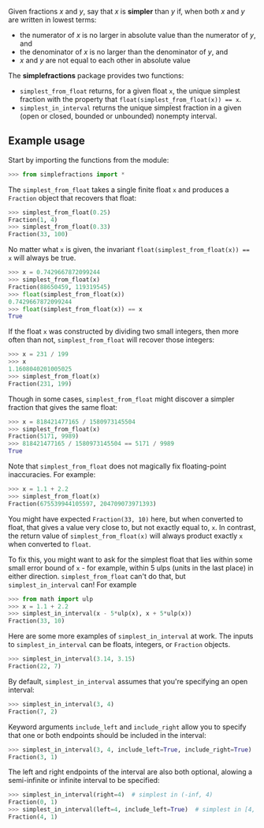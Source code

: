 Given fractions *x* and *y*, say that *x* is **simpler** than *y* if, when both
*x* and *y* are written in lowest terms:

- the numerator of *x* is no larger in absolute value than the numerator of
  *y*, and
- the denominator of *x* is no larger than the denominator of *y*, and
- *x* and *y* are not equal to each other in absolute value

The **simplefractions** package provides two functions:

- `simplest_from_float` returns, for a given float ``x``, the unique simplest
  fraction with the property that ``float(simplest_from_float(x)) == x``.
- `simplest_in_interval` returns the unique simplest fraction in a given
  (open or closed, bounded or unbounded) nonempty interval.

## Example usage

Start by importing the functions from the module:

```python
>>> from simplefractions import *
```

The `simplest_from_float` takes a single finite float `x` and produces a
`Fraction` object that recovers that float:

```python
>>> simplest_from_float(0.25)
Fraction(1, 4)
>>> simplest_from_float(0.33)
Fraction(33, 100)
```

No matter what `x` is given, the invariant `float(simplest_from_float(x)) == x`
will always be true.

```python
>>> x = 0.7429667872099244
>>> simplest_from_float(x)
Fraction(88650459, 119319545)
>>> float(simplest_from_float(x))
0.7429667872099244
>>> float(simplest_from_float(x)) == x
True
```

If the float `x` was constructed by dividing two small integers, then
more often than not, `simplest_from_float` will recover those integers:

```python
>>> x = 231 / 199
>>> x
1.1608040201005025
>>> simplest_from_float(x)
Fraction(231, 199)
```

Though in some cases, `simplest_from_float` might discover a simpler fraction
that gives the same float:

```python
>>> x = 818421477165 / 1580973145504
>>> simplest_from_float(x)
Fraction(5171, 9989)
>>> 818421477165 / 1580973145504 == 5171 / 9989
True
```

Note that `simplest_from_float` does not magically fix floating-point
inaccuracies. For example:

```python
>>> x = 1.1 + 2.2
>>> simplest_from_float(x)
Fraction(675539944105597, 204709073971393)
```

You might have expected `Fraction(33, 10)` here, but when converted to float,
that gives a value very close to, but not exactly equal to, `x`. In contrast,
the return value of `simplest_from_float(x)` will always product exactly `x`
when converted to `float`.

To fix this, you might want to ask for the simplest float that lies within
some small error bound of `x` - for example, within 5 ulps (units in the
last place) in either direction. `simplest_from_float` can't do that, but
`simplest_in_interval` can! For example

```python
>>> from math import ulp
>>> x = 1.1 + 2.2
>>> simplest_in_interval(x - 5*ulp(x), x + 5*ulp(x))
Fraction(33, 10)
```

Here are some more examples of `simplest_in_interval` at work. The inputs
to `simplest_in_interval` can be floats, integers, or `Fraction` objects.

```python
>>> simplest_in_interval(3.14, 3.15)
Fraction(22, 7)
```

By default, `simplest_in_interval` assumes that you're specifying an
open interval:

```python
>>> simplest_in_interval(3, 4)
Fraction(7, 2)
```

Keyword arguments `include_left` and `include_right` allow you to specify
that one or both endpoints should be included in the interval:

```python
>>> simplest_in_interval(3, 4, include_left=True, include_right=True)
Fraction(3, 1)
```

The left and right endpoints of the interval are also both optional, alowing
a semi-infinite or infinite interval to be specified:

```python
>>> simplest_in_interval(right=4)  # simplest in (-inf, 4)
Fraction(0, 1)
>>> simplest_in_interval(left=4, include_left=True)  # simplest in [4, inf)
Fraction(4, 1)
```
